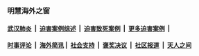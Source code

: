 
### 明慧海外之窗

####  [武汉肺炎](indexes/365.md?t=07171500) &nbsp;|&nbsp;  [迫害案例综述](indexes/328.md?t=07171500) &nbsp;|&nbsp; [迫害致死案例](indexes/277.md?t=07171500)  &nbsp;|&nbsp; [更多迫害案例](indexes/81.md?t=07171500)  &nbsp;|&nbsp; 
####  [时事评论](indexes/19.md?t=07171500) &nbsp;|&nbsp; [海外简讯](indexes/245.md?t=07171500)&nbsp;|&nbsp;  [社会支持](indexes/140.md?t=07171500) &nbsp;|&nbsp; [褒奖决议](indexes/282.md?t=07171500) &nbsp;|&nbsp; [社区报道](indexes/91.md?t=07171500)  &nbsp;|&nbsp; [天人之间](indexes/78.md?t=07171500) 

